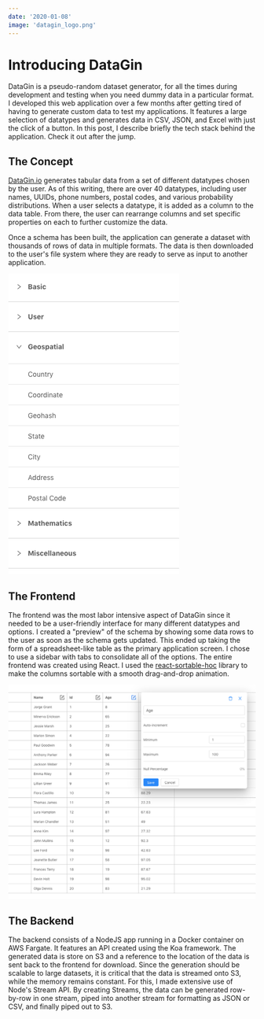 ```yaml
---
date: '2020-01-08'
image: 'datagin_logo.png'
---
```


# Introducing DataGin

DataGin is a pseudo-random dataset generator, for all the times during development and testing when you need dummy data in a particular format.
I developed this web application over a few months after getting tired of having to generate custom data to test my applications.
It features a large selection of datatypes and generates data in CSV, JSON, and Excel with just the click of a button.
In this post, I describe briefly the tech stack behind the application. Check it out after the jump.

## The Concept

[DataGin.io](https://datagin.io) generates tabular data from a set of different datatypes chosen by the user.
As of this writing, there are over 40 datatypes, including user names, UUIDs, phone numbers, postal codes, and various probability distributions. When a user selects a datatype, it is added as a column to the data table. From there, the user can rearrange columns and set specific properties on each to further customize the data.

Once a schema has been built, the application can generate a dataset with thousands of rows of data in multiple formats. The data is then downloaded to the user's file system where they are ready to serve as input to another application.

![Datatypes](types.png)

## The Frontend

The frontend was the most labor intensive aspect of DataGin since it needed to be a user-friendly interface for many different datatypes and options.
I created a "preview" of the schema by showing some data rows to the user as soon as the schema gets updated.
This ended up taking the form of a spreadsheet-like table as the primary application screen.
I chose to use a sidebar with tabs to consolidate all of the options.
The entire frontend was created using React.
I used the [react-sortable-hoc](https://github.com/clauderic/react-sortable-hoc) library to make the columns sortable with a smooth drag-and-drop animation.

![Table](table.png)

## The Backend

The backend consists of a NodeJS app running in a Docker container on AWS Fargate. It features an API created using the Koa framework. The generated data is store on S3 and a reference to the location of the data is sent back to the frontend for download. Since the generation should be scalable to large datasets, it is critical that the data is streamed onto S3, while the memory remains constant. For this, I made extensive use of Node's Stream API. By creating Streams, the data can be generated row-by-row in one stream, piped into another stream for formatting as JSON or CSV, and finally piped out to S3.